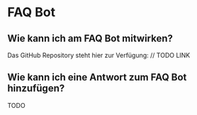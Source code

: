 # FAQ Bot
## Wie kann ich am FAQ Bot mitwirken?
Das GitHub Repository steht hier zur Verfügung: // TODO LINK

## Wie kann ich eine Antwort zum FAQ Bot hinzufügen?
TODO
